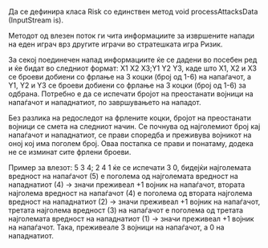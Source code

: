 Да се дефинира класа Risk со единствен метод void processAttacksData (InputStream is).

Методот од влезен поток ги чита информациите за извршените напади на еден играч врз другите играчи во стратешката игра Ризик.

За секој поединечен напад информациите ќе се дадени во посебен ред и ќе бидат во следниот формат: X1 X2 X3;Y1 Y2 Y3, каде што X1, X2 и X3 се броеви добиени со фрлање на 3 коцки (број од 1-6) на напаѓачот, а Y1, Y2 и Y3 се броеви добиени со фрлање на 3 коцки (број од 1-6) за одбрана. Потребно е да се испечати бројот на преостанати војници на напаѓачот и нападнатиот, по завршувањето на нападот.

Без разлика на редоследот на фрлените коцки, бројот на преостанати војници се смета на следниот начин. Се почнува од најголемиот број кај напаѓачот и нападнатиот, се прави споредба и преживува војникот на оној кој има поголем број. Оваа постапка се прави и понатаму, додека не се изминат сите фрлени броеви.

Пример за влезот: 5 3 4; 2 4 1 ќе се испечати 3 0, бидејќи најголемата вредност на напаѓачот (5) е поголема од најголемата вредност на нападнатиот (4) -> значи преживеал +1 војник на напаѓачот, втората најголема вредност на напаѓачот (4) е поголема од втората најголема вредност на нападнатиот (2) -> значи преживеал +1 војник на напаѓачот, третата најголема вредност (3) на напаѓачот е поголема од третата најголемата вредност на нападнатиот (1) -> значи преживеал +1 војник на напаѓачот. Така, преживеале 3 војници на напаѓачот, а 0 на нападнатиот.